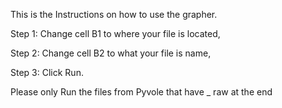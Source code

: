 This is the Instructions on how to use the grapher.

  Step 1: Change cell B1 to where your file is located,

  Step 2: Change cell B2 to what your file is name,

  Step 3: Click Run.

Please only Run the files from Pyvole that have _ raw at the end
